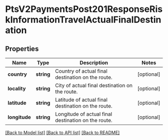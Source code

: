 # PtsV2PaymentsPost201ResponseRiskInformationTravelActualFinalDestination

## Properties
Name | Type | Description | Notes
------------ | ------------- | ------------- | -------------
**country** | **string** | Country of actual final destination on the route. | [optional] 
**locality** | **string** | City of actual final destination on the route. | [optional] 
**latitude** | **string** | Latitude of actual final destination on the route. | [optional] 
**longitude** | **string** | Longitude of actual final destination on the route. | [optional] 

[[Back to Model list]](../README.md#documentation-for-models) [[Back to API list]](../README.md#documentation-for-api-endpoints) [[Back to README]](../README.md)


